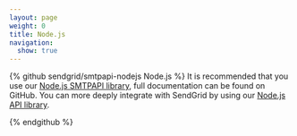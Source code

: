 ```yaml
---
layout: page
weight: 0
title: Node.js
navigation:
  show: true
---
```

{% github sendgrid/smtpapi-nodejs Node.js %} It is recommended that you use our <a href="https://github.com/sendgrid/smtpapi-nodejs">Node.js SMTPAPI library</a>, full documentation can be found on GitHub. You can more deeply integrate with SendGrid by using our <a href="https://github.com/sendgrid/sendgrid-nodejs">Node.js API library</a>.
</p>
{% endgithub %}
